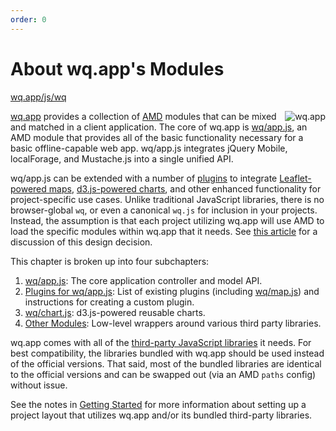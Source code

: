 ```yaml
---
order: 0
---
```


About wq.app's Modules
==============

[wq.app/js/wq]

<img align=right alt="wq.app" src="https://wq.io/images/128/wq.app.png">

[wq.app] provides a collection of [AMD] modules that can be mixed and matched in a client application.  The core of wq.app is [wq/app.js], an AMD module that provides all of the basic functionality necessary for a basic offline-capable web app.  wq/app.js integrates jQuery Mobile, localForage, and Mustache.js into a single unified API.

wq/app.js can be extended with a number of [plugins] to integrate [Leaflet-powered maps][wq/map.js], [d3.js-powered charts][wq/chartapp.js], and other enhanced functionality for project-specific use cases.  Unlike traditional JavaScript libraries, there is no browser-global `wq`, or even a canonical `wq.js` for inclusion in your projects.  Instead, the assumption is that each project utilizing wq.app will use AMD to load the specific modules within wq.app that it needs.  See [this article] for a discussion of this design decision.

This chapter is broken up into four subchapters:

1. [wq/app.js]: The core application controller and model API.
2. [Plugins for wq/app.js][plugins]: List of existing plugins (including [wq/map.js]) and instructions for creating a custom plugin.
3. [wq/chart.js]: d3.js-powered reusable charts.
4. [Other Modules][other-modules]: Low-level wrappers around various third party libraries.

wq.app comes with all of the [third-party JavaScript libraries][third-party] it needs.  For best compatibility, the libraries bundled with wq.app should be used instead of the official versions.  That said, most of the bundled libraries are identical to the official versions and can be swapped out (via an AMD `paths` config) without issue.

See the notes in [Getting Started] for more information about setting up a project layout that utilizes wq.app and/or its bundled third-party libraries.

[wq.app]: https://wq.io/wq.app
[wq.app/js/wq]: https://github.com/wq/wq.app/blob/master/js/wq/
[AMD]: https://wq.io/docs/amd
[this article]: https://wq.io/docs/amd
[wq/app.js]: https://wq.io/docs/app-js
[plugins]: https://wq.io/docs/app-plugins
[wq/map.js]: https://wq.io/docs/map-js
[wq/chartapp.js]: https://wq.io/docs/chartapp-js
[wq/chart.js]: https://wq.io/docs/chart-js
[wq/locate.js]: https://wq.io/docs/locate-js
[other-modules]: https://wq.io/docs/other-modules
[third-party]: https://wq.io/docs/third-party
[Getting Started]: https://wq.io/docs/setup
